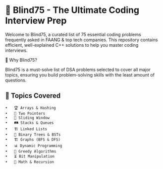 # 📌 Blind75 - The Ultimate Coding Interview Prep

Welcome to Blind75, a curated list of 75 essential coding problems frequently asked in FAANG & top tech companies. This repository contains efficient, well-explained C++ solutions to help you master coding interviews.

🚀 Why Blind75?

Blind75 is a must-solve list of DSA problems selected to cover all major topics, ensuring you build problem-solving skills with the least amount of questions.

## 📂 Topics Covered
	•	🏆 Arrays & Hashing
	•	🔢 Two Pointers
	•	📏 Sliding Window
	•	🛤️ Stacks & Queues
	•	🏗 Linked Lists
	•	🌲 Binary Trees & BSTs
	•	🏗 Graphs (BFS & DFS)
	•	📊 Dynamic Programming
	•	🔗 Greedy Algorithms
	•	⏳ Bit Manipulation
	•	🎲 Math & Recursion
